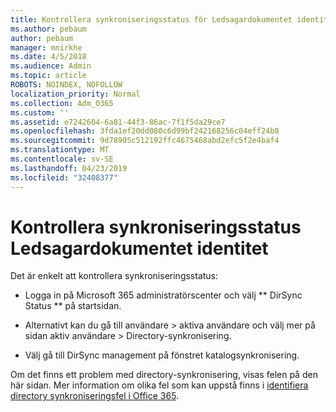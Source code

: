 ```yaml
---
title: Kontrollera synkroniseringsstatus för Ledsagardokumentet identitet
ms.author: pebaum
author: pebaum
manager: mnirkhe
ms.date: 4/5/2018
ms.audience: Admin
ms.topic: article
ROBOTS: NOINDEX, NOFOLLOW
localization_priority: Normal
ms.collection: Adm_O365
ms.custom: ''
ms.assetid: e7242604-6a81-44f3-86ac-7f1f5da29ce7
ms.openlocfilehash: 3fda1ef20dd080c6d99bf242168256c04eff24b8
ms.sourcegitcommit: 9d78905c512192ffc4675468abd2efc5f2e4baf4
ms.translationtype: MT
ms.contentlocale: sv-SE
ms.lasthandoff: 04/23/2019
ms.locfileid: "32408377"
---
```

# <a name="check-aad-identity-sync-status"></a>Kontrollera synkroniseringsstatus Ledsagardokumentet identitet

Det är enkelt att kontrollera synkroniseringsstatus: 
  
- Logga in på Microsoft 365 administratörscenter och välj ** DirSync Status ** på startsidan. 
    
- Alternativt kan du gå till användare \> aktiva användare och välj mer på sidan aktiv användare \> Directory-synkronisering.
    
- Välj gå till DirSync management på fönstret katalogsynkronisering. 
    
Om det finns ett problem med directory-synkronisering, visas felen på den här sidan. Mer information om olika fel som kan uppstå finns i [identifiera directory synkroniseringsfel i Office 365](https://support.office.com/article/b4fc07a5-97ea-4ca6-9692-108acab74067).
  


